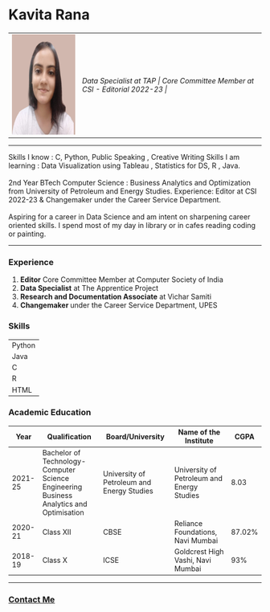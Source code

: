 <!DOCTYPE html>
<html lang="en">
<head>
    <meta charset="UTF-8">
    <title>index</title>
</head>
<body>
  <h1>Kavita Rana</h1>
  <table cellspacing="20">
      <tr>
          <td><img src="profile.png" alt="Kavita Rana Profile Photo" height="200" width="200"></td>
          <td> <p><em>Data Specialist at TAP | Core Committee Member at CSI - Editorial 2022-23 | </em></p>
          </td>
      </tr>
  </table>
  <hr>
  <p>Skills I know : C, Python, Public Speaking , Creative Writing
  Skills I am learning : Data Visualization using Tableau , Statistics for DS, R , Java.
  <br>
  <br>
  2nd Year BTech Computer Science : Business Analytics and Optimization from University of Petroleum and Energy Studies.
  Experience: Editor at CSI 2022-23 & Changemaker under the Career Service Department.
  <br><br>
  Aspiring for a career in Data Science and am intent on sharpening career oriented skills. I spend most of my day in library or in cafes reading coding or painting.</p>
  <hr>
  <h3>Experience</h3>
    <ol>
      <li><strong>Editor</strong> Core Committee Member at Computer Society of India </li>
       <li> <strong>Data Specialist</strong> at The Apprentice Project</li>
      <li><strong>Research and Documentation Associate</strong> at Vichar Samiti</li>
      <li><strong>Changemaker </strong>under the Career Service Department, UPES</li>
      </ol>
  <h3>Skills</h3>
  <table cellspacing="20">
      <thead>
      <!--<th>Programming Languages</th>
      <th>Soft Skills</th>
      <th>Project</th> -->
      </thead>
      <tbody>
      <tr>
          <td>Python</td>
      </tr>
      <tr>
          <td>Java</td>
      </tr>
      <tr>
          <td>C</td>
      </tr>
      <tr>
          <td>R</td>
      </tr>
      <tr>
          <td>HTML</td>
      </tr>
      <tr></tr>
      </tbody>

  </table>
  <h3>Academic Education</h3>
  <table cellspacing="25">
      <thead>
      <tr>
          <th>Year</th>
          <th>Qualification</th>
          <th>Board/University</th>
          <th>Name of the Institute</th>
          <th>CGPA</th>
      </tr>
      </thead>
      <tbody>
      <tr>
            <td>2021-25</td>
            <td>Bachelor of Technology-Computer Science Engineering <br>Business Analytics and Optimisation </td>
            <td>University of Petroleum and Energy Studies</td>
            <td>University of Petroleum and Energy Studies</td>
            <td>8.03</td>
      </tr>
      <tr>
          <td>2020-21</td>
          <td>Class XII</td>
          <td>CBSE</td>
          <td>Reliance Foundations, Navi Mumbai</td>
          <td>87.02%</td>
      </tr>
      <tr>
          <td>2018-19</td>
          <td>Class X</td>
          <td>ICSE</td>
          <td>Goldcrest High Vashi, Navi Mumbai</td>
          <td>93%</td>
      </tr>
      </tbody>
  </table>
  <hr>
  <h3><a href="Contact-Me.html">Contact Me</a></h3>

</body>
</html>
